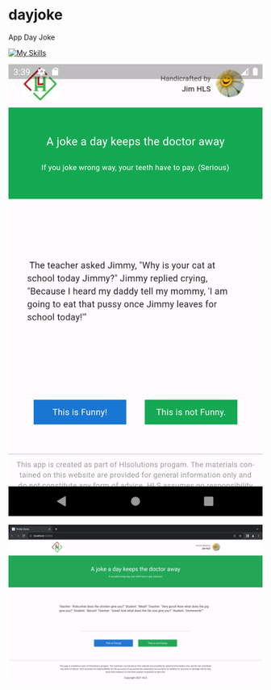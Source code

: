 # dayjoke
App Day Joke 

[![My Skills](https://skillicons.dev/icons?i=dart,flutter,figma)](https://skillicons.dev)


![Alt text](/dayjoke/assets/image/home_screen_2.png)

![Alt text](/dayjoke/assets/image/web_home_screen.png)

